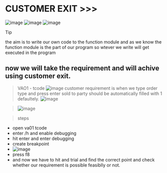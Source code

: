 # CUSTOMER EXIT >>>
![image](https://github.com/bhuvabhavik/MY-ABAP-CHEATSHEET/assets/49744703/7e0fd6cd-2b50-4f4a-ae8f-43bd2a89ab31)
![image](https://github.com/bhuvabhavik/MY-ABAP-CHEATSHEET/assets/49744703/9ff99f62-9e7b-41d1-b4c6-175f76f22c7a)
![image](https://github.com/bhuvabhavik/MY-ABAP-CHEATSHEET/assets/49744703/63ed88db-f8f4-4a98-8630-67c32bda5664)

>[!tip]
> the aim is to write our own code to the function module and as we know the function module is the part of our program so wtever we write will get executed in the program

## now we will take the requirement and will achive using customer exit.
> VAO1 - tcode
> ![image](https://github.com/bhuvabhavik/MY-ABAP-CHEATSHEET/assets/49744703/389c4f13-58c7-4745-8d6d-8efdf45fe917)
> customer requirement is when we type order type and press enter sold to party should be automatically filled with 1 defaultely.
> ![image](https://github.com/bhuvabhavik/MY-ABAP-CHEATSHEET/assets/49744703/19f6ab41-28fb-43f1-b12a-a9711d08b609)


> ![image](https://github.com/bhuvabhavik/MY-ABAP-CHEATSHEET/assets/49744703/a2baa7b1-486f-4385-8757-a415b9c6f6dd)


>steps
- open va01 tcode
- enter /h and enable debugging
- hit enter and enter debugging
- create breakpoint
- ![image](https://github.com/bhuvabhavik/MY-ABAP-CHEATSHEET/assets/49744703/917e698f-31d9-40e2-9340-0d290d8cb113)
- press f8
- and now we have to hit and trial and find the correct point and check whether our requirement is possible feasiblly or not.





























